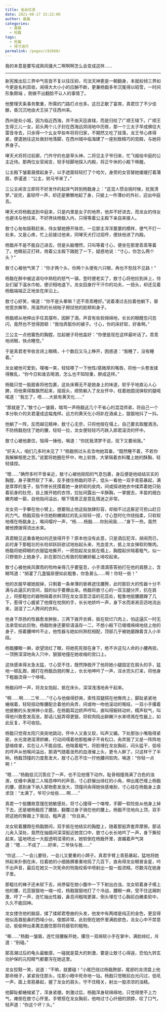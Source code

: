 ```yaml
---
title: 金丝红浪
date: 2021-08-17 15:22:00
author: 晨晨
categories: 
  - 晨晨
  - 短篇
tags: 
  - 短篇
  - 得寸进尺
permalink: /pages/c92660/
---
```


我的本意是要写成熟风骚大二啊啊啊怎么会变成这样……

<!-- more -->

---

新宪推出后三界中气氛皆不复以往压抑，司法天神更是一朝翻身，本就权倾三界如今更是名利双收，闹得大大小小的应酬不断，更兼杨戬多年沉冤得以昭雪，一时间形象颇端 ，倒做不出翻脸不认人的事情了。

他整理天条事务繁重，所需的门路打点也多。这日正歇了宴席，真君饮了不少佳酿，昏沉沉地由犬王扶了往西州来。

西州是处小城，因为临近西海，并不由天廷直辖，而是归给了广顺王辖下。广顺王生得三儿一女，前头两个儿子封在西海远郊阔地中历练，那一个三太子早成佛往大雷音寺去，只余得一个幺女早些年将将归家，不期然又吃了挂落，龙王爷心疼得紧，便遣她往这处做封地落脚，在西州城中临海建了一座别致精巧的宫殿，与她将养身子。

哮天犬将将过前廊，门外守的也是草头神，二将见主子爷归来，忙飞报给中庭的公主近侍。那两位女官闻言，轻手轻脚地探入内殿，将正午休的小殿下唤醒。

公主殿下皱着眉撑起身子，以手遮面轻轻打了个哈欠，身旁的女官替她缓缓打着蒲扇，恭谨道：“公主，驸马爷来了。”

三公主闻言立即将不好发作的起床气转到杨戬身上：“这混人惯会挑时候，扰我清梦。”说完，虽轻哼一声，却还是懒懒地起了身，只披上一件薄纱的外衫，迎出中庭去。

哮天犬将杨戬送到中庭来，只是内里是女子的地界，他并不好进去，而龙女的侍女也避讳与他往来，不好搀扶杨戬入内，只得等着公主殿下亲自来接人。

敖寸心匆匆趿鞋赶来，侍女替她撩开珠帘，一见那主浑浑噩噩的模样，便气不打一处来，又是心疼，忙上前接过他来，同哮天犬打过招呼，便扶他进了内殿。

杨戬并不是不能自己进去，但是头脑懵然，只叫等着寸心，便坐在那里乖乖等着了。他眼前正打转，倚着公主殿下踉跄了一下，疑惑地说：“寸心，你怎么两个头？”

敖寸心被他气笑了：“你才两个头，你两个头便有六只眼，再也不愁找不见路！”

杨戬在醉中被这语句中熟稔的怒气一镇，登时便老实了，敖寸心将他拉到床上，侍女们留下温水巾帕，便识相地退下。龙女回身拧干汗巾的功夫，一扭头，却还见着杨戬端端正正地坐在床沿上。

敖寸心好笑，嗔道：“你不是头晕嘛？还不乖乖睡好。”说着凑过去拉着他躺下，替他宽衣解带，用温热的长绒帕子擦拭他的脸颊和身子。

杨戬顺从地伸出手任其摆布，因醉了酒，声音有些软绵绵地，长长的眼睫忽闪忽闪，竟然也不觉得困顿：“我怕弄脏你的被子。寸心，你的床好软，好香啊。”

三公主一点他蜜色的胸膛，拉起被子将他盖好：“你便是现在这样最听话了。乖乖地闭眼，快点睡觉。”

于是真君老爷依言闭上眼睛，十个数后又马上睁开，困惑道：“我睡了，没有睡着。”

龙女被他可爱到，噗嗤一笑，轻轻啄了一下他性/感微厚的嘴唇，将他一头卷发揉得散乱，“你今日和谁去喝酒，怎么也不知轻重，醉成这样。”

杨戬只觉一股甜香将他包裹，这处床褥无不是她身上的味道，软乎乎地直沁人心脾，将他熏得飘飘然起来，摇摇头，顺势躺入了龙女怀中，枕着她圆润弹软的腿喏喏道：“我忘了，唔……大抵有黄天化……”

“那就是了。”敖寸心一皱眉，暗骂一声杨戬这几个不省心的混混师弟，将自己一个本分耿介的夫君灌成这幅鬼样。远方的黄天化小将趴在酒桌上，狠狠地抖了一抖。

他躺了一阵，反而越见精神，敖寸心无奈，只将他按在塌上，自己要去取醒酒汤，不防杨戬抱住了她的腰，轻轻一拉，龙女便轻轻巧巧跌入郎君滚烫的怀中。

敖寸心被他裹住，恼得一捶他，嗔道：“你扰我清梦不说，现下又要闹我。”

“好夫人，咱们几多时未见了？”杨戬侧过头去含吻她耳垂，“既然睡不着，不若你我解解相思之苦。”说罢将她圈在怀中，吻上软唇，大掌隔着衣料覆上她的酥胸，轻轻揉捏。

“嗯……”确然多时不曾亲近，敖寸心被他刚阳的气息包裹，身后便是他结结实实的胸膛，身子骤然软了下来，反手搂住杨戬的项子，低头一看他一双手青筋暴起，满是厚厚的茧子，指节修长抚摸着她一身娇软的皮肉，间或探进她衣中揉弄着她只贴着前身的肚兜，自上拨开她的衣领，拉扯间露出一半酥胸，一掌握去，丰盈的细白嫩肉被一箍，自他指间溢出，眼下情景正是意乱情迷之非常。

龙女另一手攀在他小臂上，想要阻止他这般放肆形容，却拗不过这厮足可担山赶日的力气。杨戬双指卡住她粉嫩嫣红的乳尖轻轻一捏，寸心登时化作绕指柔，只软软地缠在杨戬身上，喉间嘤咛一声，“杨……杨戬……你别闹我……”身下一热，竟然被他撩拨得流出水来。

真君眼见这番香艳如何还放得开手？原本他没有此意，只是酒后犯浑，胡闹而已，此时身下那粗壮的长柱却跃跃欲试地抬起头来，充血变大，抵上龙女弹软的臀肉。杨戬将她碍眼的衣服猛地撕开，一把抱起龙女抵在榻上，胸膛起伏喘着粗气，似一只野兽扑上她身子，趴在那凹凸有致的软嫩娇躯上啃咬起来。

敖寸心被他疾风骤雨的吮吻亲得几乎要窒息，小手滴滴答答拍打在他的肩膀上，含糊骂道：“胡灌了几盏猫尿便如此粗鲁，你急甚么……啊！你轻一些！”

他的衣服早被她脱掉，只剩着一条单薄的亵裤遮住腰胯，此时那巨大的性器十分不满与此逼仄的空间，鼓的似乎要爆出来。杨戬将敖寸心的一双玉腿分开，抗在肩上，将那粗壮的器物隔着衣料顶在龙女湿意泛滥的花蕊处，粗鲁地挺腰磨蹭了几下，惹得寸心握紧了他撑在枕侧的手，长长地娇吟一声，身下水而淅淅沥沥地流出来，洇湿了二人胯间的衣料。

他身下昂扬的性器愈发肿胀，三两下拨开衣裤，抵在软烂穴肉上，怕这逼仄一时无法承受如此巨物，杨戬附身还要软语温存一二，不想小殿下已缠缠绵绵地绕上他的身子，扭着腰呻吟不止，他性器与她如何熟稔相配，顶部几乎被她磨蹭着含入小半段。

杨戬腰眼一麻，欲望烧红了眼，将她死死按在身下，绝不许这勾人命的小腰再扭，一顶胯深深地肏入穴中，狠狠地撞在她收缩的宫口上。

这快感来得太急太猛，寸心受不住，既然挣脱开了他将她小腿固定在肩头的手，猛地一顿乱蹬，踢打在杨戬劲翘的臀上，长长地呻吟了一声，淫水兜头打来，将他身下粗器烫得一个哆嗦。

杨戬闷哼一声，将龙女抱起，抵在床头，深深浅浅地肏干起来。

“啊……啊……二爷……”寸心与他做得舒爽，索性双腿搭在他臀肉上，脚趾紧紧地蜷缩着，轻轻扭动臀腰配合着他的肏弄，间或吻一吻他滚动的喉结，一双小手攥着他披散的头发抻抻小龙筋，在杨戬耳边娇声哼叫，直叫得婉转动听，糯声软气，叫得他兴致愈发高涨，那话儿挺弄得更狠，将软肉捣出鲜嫩汁水来喷溅在性器上，如此反复，不可收拾。

杨戬只觉得太阳穴突突地跳动，怀中人又香又软，叫声又媚，下处那张小嘴吸得紧密，水光潋滟湿滑娇嫩，行动间嚅着他那粗棒子不肯松口，肏弄狠了又是一阵阵地瑟缩痉挛，实在让人不能自拔。他喘着粗气，将脸埋在龙女胸前，闷头猛干，低哑的哼声从他喉间溢出，那酒气随着涨热的血液催上头，更令人醉了。只这样干了半晌，杨戬顶撞的力度愈发大，敖寸心忍不住一拧他腰间软肉，嗔道：“你轻一点啊！”

“嗯……”杨戬低沉沉答应了一声，也不见他慢下动作。耻骨相撞溅满了白色的浊液，仗幔中满是二人喘息呻吟的声音。寸心舒展出绯红的小角，伸出尾巴缠上杨戬的腰，感到身下纳入那物愈发涨大，顶撞间肏得她快感难耐，寸心挂在杨戬身上直求饶：“太满了，爷可少给些……啊……”

真君一个挺腰故意撞在她敏感处，将寸心撞得一个咯噔，手脚一软险些从他身上掉下去，还是被杨戬揽了腰肢，翻覆过身子骑在他的腰上。杨戬不住地向上顶，双手把这她的臀瓣上下晃动，粗声道：“你且来。”

龙女软着腰蹬在杨戬膝间，双手抵在他结实的胸膛上，随着那挺弄套弄摩擦。那话儿肏入深处，竟然在抽插间深深挺近她宫口中，敖寸心长长地吟了一声，身下撕绞起来，猛地喷出一大股透明湿滑的水，她软倒在杨戬怀里，直媚着声气哭道：“嗯……不成了……好痒，二爷快与我……”

“你这……”一会儿要轻，一会儿又要重的小蹄子。真君手臂上青筋暴起，猛地将她拎起来扑倒在床，拉着她的小细胳膊重重地捣了几百下，直肏得龙女眼冒金星，吟不出声音，最后在她又一次死命的吮吸绞索中喷射出一股一股浓精，尽数泻在她身子里。

那粗壮的棒子还未软下去，尚停留在她小腹中一下下射出白浊，龙女软着身子缠上他的腰，花蕊狠狠地一缩一绞，杨戬狠狠地打了个冷战，腰眼一麻，受不住这厢刺激，哼了一声，连忙抽出性器，鼻息间粗喘更甚，倒头埋在寸心胸前白嫩柔软中，久久不能回神。

龙女搂住他的脑袋，揉了揉郎君卷曲的头发，他发中有两缕是纯正的金色，更显得他似高眉挺鼻的西域小伙，俊朗非常。此刻倒在她怀里满脸欲色，龙女心中不禁意动，偷偷伸出柔荑去握住那将将疲软的粗物。

“嘶……”杨戬一皱眉，连忙扭腰躲开她，攥住一双绵软小手在掌中，满脸绯红，斥道：“别碰。”

那高潮过后的龟头最敏感，一碰就是莫大的刺激，要是让敖寸心得逞，恐怕九转玄功护保的元阳精气都要泻在她这里。

龙女狡黠一笑，说道：“不嘛，就要碰！”小尾巴绕过杨戬胯部，尾部的龙须盘上他那命根子，紧紧拴住那头，往那小眼中死命地一钻。杨戬只觉眼前白光闪过，低吼一声，面上青筋暴起，握了龙女的肩头，守不住精关，射出一股浓浓的浊精。

他脚趾都蜷缩紧了，浑身紧绷，刺激过后，杨戬浑身软绵绵地，只觉得使不上力气，瘫倒在敖寸心怀里。手臂搭在龙女胸前，他吻过寸心纤细的颈脖，叹了口气，轻声道：“你这个坏丫头。”
